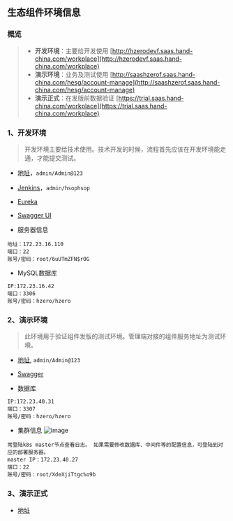 ## 生态组件环境信息

### 概览
>
> + **开发环境**：主要给开发使用 [http://hzerodevf.saas.hand-china.com/workplace](http://hzerodevf.saas.hand-china.com/workplace)
> + **演示环境**：业务及测试使用 [http://saashzerof.saas.hand-china.com/hesg/account-manage](http://saashzerof.saas.hand-china.com/hesg/account-manage)
> + **演示正式**：在发版前数据验证 [https://trial.saas.hand-china.com/workplace](https://trial.saas.hand-china.com/workplace)



###  1、开发环境
> 开发环境主要给技术使用。技术开发的时候，流程首先应该在开发环境能走通，才能提交测试。

+  [地址](http://hzerodevf.saas.hand-china.com)，`admin/Admin@123`

+ [Jenkins](http://172.23.16.110:8080/login?from=%2F)，`admin/hsophsop`


+ [Eureka](http://172.23.16.110:8000/)
+ [Swagger UI](http://hzerodevb.saas.hand-china.com/swagger/swagger-ui.html#!/OrderResult/syncHsopProductUsingGET)

+ 服务器信息
```
地址：172.23.16.110
端口：22
账号/密码：root/6uUTmZFN$rOG
```
+ MySQL数据库
```
IP:172.23.16.42
端口：3306
账号/密码：hzero/hzero
```



### 2、演示环境
> 此环境用于验证组件发版的测试环境。管理端对接的组件服务地址为测试环境。
+ [地址](http://saashzerof.saas.hand-china.com/hesg/account-manage), `admin/Admin@123`
+ [Swagger](https://saashzerob.saas.hand-china.com/swagger/swagger-ui.html#!/OrderResult/syncHsopProductUsingGET)

+ 数据库
```
IP:172.23.40.31
端口：3307
账号/密码：hzero/hzero
```
+ 集群信息
![image](https://minio.choerodon.com.cn/knowledgebase-service/0/3c768f2f7a564ea1b4528eb3edd6e09a@blob.png)
```
常登陆k8s master节点查看日志。 如果需要修改数据库、中间件等的配置信息，可登陆到对应的部署服务器。
master IP：172.23.40.27
端口：22
账号/密码：root/XdeXjiTtgc%o9b
```
### 3、演示正式

+ [地址](https://trial.saas.hand-china.com/workplace)
